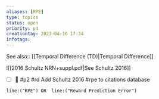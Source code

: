```yaml
---
aliases: [RPE]
type: topics
status: open
priority: p4
creationtag: 2023-04-16 17:34
infotags:
---
```

See also:: [[Temporal Difference (TD)|Temporal Difference]]

![[2016 Schultz NRN+suppl.pdf|See Schultz 2016]]

- [ ] 🔼 #p2 #rd Add Schultz 2016 #rpe to citations database 



```query 
line:("RPE") OR  line:("Reward Prediction Error") 
```